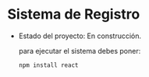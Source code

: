 <h1> Sistema de Registro</h1>

- Estado del proyecto: En construcción.

  para ejecutar el sistema debes poner:
  
  ```npm install react```
